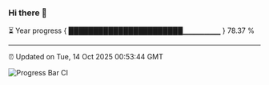 ### Hi there 👋

⏳ Year progress { ███████████████████████▁▁▁▁▁▁▁ } 78.37 %

---

⏰ Updated on Tue, 14 Oct 2025 00:53:44 GMT

![Progress Bar CI](https://github.com/Shyam-Makwana/GitHub-Actions-Demo/workflows/Progress%20Bar%20CI/badge.svg)
